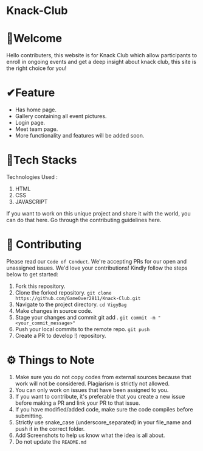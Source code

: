 #                                                                       Knack-Club
# 👋Welcome
Hello contributers, this website is for Knack Club which allow participants to enroll in ongoing events and get a deep insight about knack club, this site is the right choice for you!


# ✔Feature
*	Has home page.
* Gallery containing all event pictures.
*	Login page.
*	Meet team page.
*	More functionality and features will be added soon.

# 🔑Tech Stacks
Technologies Used :
1.	 HTML
2.	 CSS
3.	 JAVASCRIPT

If you want to work on this unique project and share it with the world, you can do that here. Go through the contributing guidelines here.

# 🤝 Contributing
   
Please read our `Code of Conduct`. We're accepting PRs for our open and unassigned issues. We'd love your contributions! Kindly follow the steps below to get started:
1. Fork this repository.
2. Clone the forked repository.
` git clone https://github.com/GameOver2811/Knack-Club.git `
3. Navigate to the project directory.
`cd VigyBag`
5. Make changes in source code.
6. Stage your changes and commit
git add .
`git commit -m "<your_commit_message>"`
7. Push your local commits to the remote repo.
`git push `
8. Create a PR to develop !) repository.

# ⚙️ Things to Note
1.	Make sure you do not copy codes from external sources because that work will not be considered. Plagiarism is strictly not allowed.
2.	You can only work on issues that have been assigned to you.
3.	If you want to contribute, it's preferable that you create a new issue before making a PR and link your PR to that issue.
4.	If you have modified/added code, make sure the code compiles before submitting.
5.	Strictly use snake_case (underscore_separated) in your file_name and push it in the correct folder.
6.	Add Screenshots to help us know what the idea is all about.
7.	Do not update the `README.md`


